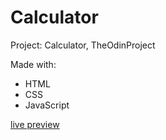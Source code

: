 # Calculator

Project: Calculator, TheOdinProject

Made with:
* HTML
* CSS
* JavaScript

[live preview](https://novachaos82.github.io/Calculator/)
